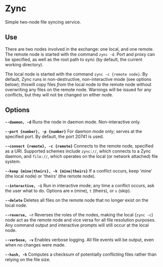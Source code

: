 # Zync

Simple two-node file syncing service.

## Use

There are two nodes involved in the exchange: one local, and one remote. The
remote node is started with the command `zync -d`. Port and proxy can be
specified, as well as the root path to sync (by default, the current working
directory).

The local node is started with the command `zync -c {remote node}`. By default,
Zync runs in non-destructive, non-interactive mode (see options below); thiswill
copy files _from_ the local node _to_ the remote node without overwriting any
files on the remote node. Warnings will be issued for any conflicts, but they
will not be changed on either node.

## Options

**`--daemon, -d`** 
Runs the node in daemon mode. Non-interactive only.

**`--port {number}, -p {number}`** 
For daemon mode only; serves at the specified port. By default, the port 20741
is used.

**`--connect {remote}, -c {remote}`** 
Connects to the remote node, specified as a URI. Supported schemes include
`zync://`, which connects to a Zync daemon, and `file://`, which operates
on the local (or network attached) file system.

**`--keep {mine|theirs}, -k {mine|theirs}`** 
If a conflict occurs, keep 'mine' (the local node) or 'theirs' (the remote
node).

**`--interactive, -i`** 
Run in interactive mode; any time a conflict occurs, ask the user what to do.
Options are `m` (mine), `t` (theirs), or `s` (skip).

**`--delete`** 
Deletes all files on the remote node that no longer exist on the local node.

**`--reverse, -r`** 
Reverses the roles of the nodes, making the local (`zync -c`) node act as the
remote node and vice versa for all file resolution purposes. Any command output
and interactive prompts will still occur at the local node.

**`--verbose, -v`** 
Enables verbose logging. All file events will be output, even when no changes
were made.

**`--hash, -h`** 
Computes a checksum of potentially conflicting files rather than relying on the
file size.
